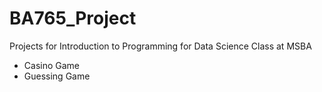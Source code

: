 # BA765_Project
Projects for Introduction to Programming for Data Science Class at MSBA

- Casino Game
- Guessing Game

